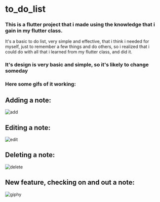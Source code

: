 # to_do_list 

### This is a flutter project that i made using the knowledge that i gain in my flutter class.

It's a basic to do list, very simple and effective, that i think i needed for myself, just to remember a few things and do others, so i realized that i could do with all that i learned from my flutter class, and did it.

### It's design is very basic and simple, so it's likely to change someday

### Here some gifs of it working:

## Adding a note:

![add](https://user-images.githubusercontent.com/75546113/131590964-5c079b1b-b70f-4565-b6e0-d77269fdbb46.gif)

## Editing a note:

![edit](https://user-images.githubusercontent.com/75546113/131590973-d0e0b55a-906c-4a7c-9bd7-c9bba9a7391f.gif)

## Deleting a note:

![delete](https://user-images.githubusercontent.com/75546113/131590990-b04197a2-9395-4666-8c05-945590b4b4e5.gif)

## New feature, checking on and out a note:

![giphy](https://user-images.githubusercontent.com/75546113/132615520-425292d9-8085-454a-849a-31d2048f95d5.gif)


